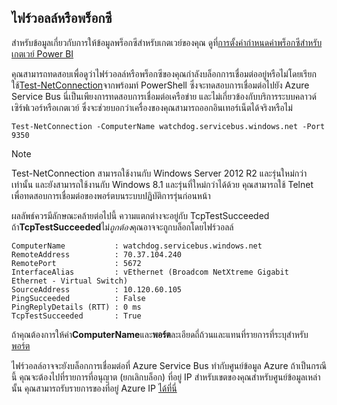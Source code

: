 ## <a name="firewall-or-proxy"></a>ไฟร์วอลล์หรือพร็อกซี
สำหรับข้อมูลเกี่ยวกับการให้ข้อมูลพร็อกซีสำหรับเกตเวย์ของคุณ ดูที่[การตั้งค่ากำหนดค่าพร็อกซีสำหรับเกตเวย์ Power BI](../service-gateway-proxy.md)

คุณสามารถทดสอบเพื่อดูว่าไฟร์วอลล์หรือพร็อกซีของคุณกำลังบล็อกการเชื่อมต่ออยู่หรือไม่โดยเรียกใช้[Test-NetConnection](https://docs.microsoft.com/powershell/module/nettcpip/test-netconnection)จากพร้อมท์ PowerShell ซึ่งจะทดสอบการเชื่อมต่อไปยัง Azure Service Bus นี่เป็นเพียงการทดสอบการเชื่อมต่อเครือข่าย และไม่เกี่ยวข้องกับบริการระบบคลาวด์เซิร์ฟเวอร์หรือเกตเวย์ ซึ่งจะช่วยบอกว่าเครื่องของคุณสามารถออกอินเทอร์เน็ตได้จริงหรือไม่

    Test-NetConnection -ComputerName watchdog.servicebus.windows.net -Port 9350

> [!NOTE]
> Test-NetConnection สามารถใช้งานกับ Windows Server 2012 R2 และรุ่นใหม่กว่าเท่านั้น และยังสามารถใช้งานกับ Windows 8.1 และรุ่นที่ใหม่กว่าได้ด้วย คุณสามารถใช้ Telnet เพื่อทดสอบการเชื่อมต่อของพอร์ตบนระบบปฏิบัติการรุ่นก่อนหน้า
> 
> 

ผลลัพธ์ควรมีลักษณะคล้ายต่อไปนี้ ความแตกต่างจะอยู่กับ TcpTestSucceeded ถ้า**TcpTestSucceeded**ไม่*ถูกต้อง*คุณอาจจะถูกบล็อกโดยไฟร์วอลล์

    ComputerName           : watchdog.servicebus.windows.net
    RemoteAddress          : 70.37.104.240
    RemotePort             : 5672
    InterfaceAlias         : vEthernet (Broadcom NetXtreme Gigabit Ethernet - Virtual Switch)
    SourceAddress          : 10.120.60.105
    PingSucceeded          : False
    PingReplyDetails (RTT) : 0 ms
    TcpTestSucceeded       : True

ถ้าคุณต้องการให้ค่า**ComputerName**และ**พอร์ต**ละเอียดถี่ถ้วนและแทนที่รายการที่ระบุสำหรับ[พอร์ต](../service-gateway-onprem.md#ports)

ไฟร์วอลล์อาจจะยังบล็อกการเชื่อมต่อที่ Azure Service Bus ทำกับศูนย์ข้อมูล Azure ถ้าเป็นกรณีนี้ คุณจะต้องไปที่รายการที่อนุญาต (ยกเลิกบล็อก) ที่อยู่ IP สำหรับเขตของคุณสำหรับศูนย์ข้อมูลเหล่านั้น คุณสามารถรับรายการของที่อยู่ Azure IP [ได้ที่นี่](https://www.microsoft.com/download/details.aspx?id=41653)

